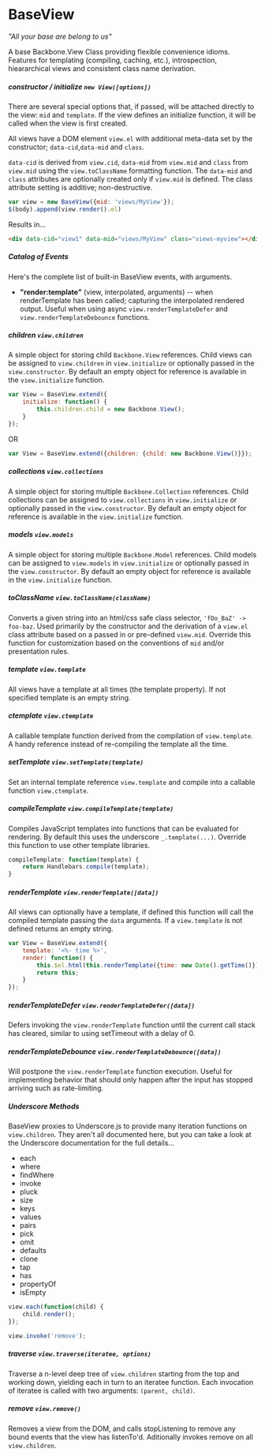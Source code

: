 # BaseView
*"All your base are belong to us"*

A base Backbone.View Class providing flexible convenience idioms. Features for templating (compiling, caching, etc.), introspection, hieararchical views and consistent class name derivation.

##### constructor / initialize `new View([options])`

There are several special options that, if passed, will be attached directly to the view: `mid` and `template`. If the view defines an initialize function, it will be called when the view is first created. 

All views have a DOM element `view.el` with additional meta-data set by the constructor; `data-cid`,`data-mid` and `class`. 

`data-cid` is derived from `view.cid`, `data-mid` from `view.mid` and `class` from `view.mid` using the `view.toClassName` formatting function. The `data-mid` and `class` attributes are optionally created only if `view.mid` is defined. The class attribute setting is additive; non-destructive.

```js
var view = new BaseView({mid: 'views/MyView'});
$(body).append(view.render().el)
```
Results in...
```html
<div data-cid="view1" data-mid="views/MyView" class="views-myview"></div>
```

##### Catalog of Events 
Here's the complete list of built-in BaseView events, with arguments.

* **"render:template"** (view, interpolated, arguments) -- when renderTemplate has been called; capturing the interpolated rendered output. Useful when using async `view.renderTemplateDefer` and `view.renderTemplateDebounce` functions.

##### children `view.children`

A simple object for storing child `Backbone.View` references. Child views can be assigned to `view.children` in `view.initialize` or optionally passed in the `view.constructor`. By default an empty object for reference is available in the `view.initialize` function.

```js
var View = BaseView.extend({
    initialize: function() {
        this.children.child = new Backbone.View();  
    }
});
```
OR
```js
var View = BaseView.extend({children: {child: new Backbone.View()}});
```

##### collections `view.collections`

A simple object for storing multiple `Backbone.Collection` references. Child collections can be assigned to `view.collections` in `view.initialize` or optionally passed in the `view.constructor`. By default an empty object for reference is available in the `view.initialize` function.

##### models `view.models`

A simple object for storing multiple `Backbone.Model` references. Child models can be assigned to `view.models` in `view.initialize` or optionally passed in the `view.constructor`. By default an empty object for reference is available in the `view.initialize` function.

##### toClassName `view.toClassName(className)`

Converts a given string into an html/css safe class selector, `'fOo_BaZ' -> foo-baz`. Used primarily by the constructor and the derivation of a `view.el` class attribute based on a passed in or pre-defined `view.mid`. Override this function for customization based on the conventions of `mid` and/or presentation rules.

##### template `view.template`
All views have a template at all times (the template property). If not specified template is an empty string.

##### ctemplate `view.ctemplate`
A callable template function derived from the compilation of `view.template`. A handy reference instead of re-compiling the template all the time.

##### setTemplate `view.setTemplate(template)`

Set an internal template reference `view.template` and compile into a callable function `view.ctemplate`.

##### compileTemplate `view.compileTemplate(template)`

Compiles JavaScript templates into functions that can be evaluated for rendering. By default this uses the underscore `_.template(...)`. Override this function to use other template libraries.

```js
compileTemplate: function(template) {
    return Handlebars.compile(template);
}
```

##### renderTemplate `view.renderTemplate([data])`

All views can optionally have a template, if defined this function will call the compiled template passing the `data` arguments. If a `view.template` is not defined returns an empty string.   

```js
var View = BaseView.extend({
    template: '<%- time %>',
    render: function() {
        this.$el.html(this.renderTemplate({time: new Date().getTime()});
        return this;
    }
});
```

##### renderTemplateDefer `view.renderTemplateDefer([data])`

Defers invoking the `view.renderTemplate` function until the current call stack has cleared, similar to using setTimeout with a delay of 0.

##### renderTemplateDebounce `view.renderTemplateDebounce([data])`

Will postpone the `view.renderTemplate` function execution. Useful for implementing behavior that should only happen after the input has stopped arriving such as rate-limiting.

##### Underscore Methods

BaseView proxies to Underscore.js to provide many iteration functions on `view.children`. They aren't all documented here, but you can take a look at the Underscore documentation for the full details...

* each
* where
* findWhere
* invoke
* pluck
* size
* keys
* values
* pairs
* pick
* omit
* defaults
* clone
* tap
* has
* propertyOf
* isEmpty

```js
view.each(function(child) {
    child.render();
});

view.invoke('remove');
```

##### traverse `view.traverse(iteratee, options)`

Traverse a n-level deep tree of `view.children` starting from the top and working down, yielding each in turn to an iteratee function. Each invocation of iteratee is called with two arguments: `(parent, child)`.

##### remove `view.remove()`

Removes a view from the DOM, and calls stopListening to remove any bound events that the view has listenTo'd. Aditionally invokes remove on all `view.children`.


